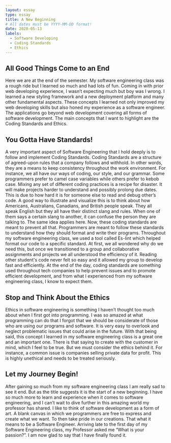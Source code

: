 ```yaml
---
layout: essay
type: essay
title: A New Beginning
# All dates must be YYYY-MM-DD format!
date: 2020-05-13
labels:
  - Software Developing
  - Coding Standards
  - Ethics 
---
```




## All Good Things Come to an End
Here we are at the end of the semester. My software engineering class was a rough ride but I learned so much and had lots of fun. Coming in with prior web developing experience, I wasn’t expecting much but boy was I wrong. I learned a new styling framework and a new deployment platform and many other fundamental aspects. These concepts I learned not only improved my web developing skills but also honed my experience as a software engineer. The applications go beyond web development covering all forms of software development. The main concepts that I want to highlight are the Coding Standards and Ethics.

## You Gotta Have Standards!
A very important aspect of Software Engineering that I hold deeply is to follow and implement Coding Standards. Coding Standards are a structure of agreed-upon rules that a company follows and withhold. In other words, they are a means to keep consistency throughout the work environment. For instance, we all have our ways of coding, our style, and our grammar. Some programmers prefer to camel case variables while others prefer to kebob case. Mixing any set of different coding practices is a recipe for disaster. It will make projects harder to understand and possibly prolong due dates. This is due to how hard it is for someone else to read and debug other’s code. A good way to illustrate and visualize this is to think about how Americans, Australians, Canadians, and British people speak. They all speak English but they all have their distinct slang and rules. When one of them says a certain slang to another, it can confuse the person they are talking to. The same idea applies here. Now, these coding standards are meant to prevent all that. Programmers are meant to follow these standards to understand how they should format and write their programs. Throughout my software engineering class, we used a tool called Es-lint which helped format our code to a specific standard. At first, we all wondered why do we need this, but once we transitioned to a group and collaborative assignments and projects we all understood the efficiency of it. Reading other student's code never felt so easy and it allowed my group to develop fast and efficiently. At the end of the day, coding standards are something used throughout tech companies to help prevent issues and to promote efficient development, and from what I experienced from my software engineering class, I know to expect them.


## Stop and Think About the Ethics
Ethics in software engineering is something I haven’t thought too much about when I first got into programming. I was so amazed at what programming can do that I forgot that we should be considerate of those who are using our programs and software. It is very easy to overlook and neglect problematic issues that could arise in the future. With that being said, this concept I learned in my software engineering class is a great one and an important one. There is that saying to create with the customer in mind, which I feel to be true. But we must consider the ethics behind it. For instance, a common issue is companies selling private data for profit. This is highly unethical and needs to be treated seriously.


## Let my Journey Begin! 
After gaining so much from my software engineering class I am really sad to see it end. But as the title suggests it is the start of a new beginning. I have so much more to learn and experience when it comes to software engineering, and I can’t wait to dive further in this amazing world my professor has shared. I like to think of software development as a form of art. A blank canvas in which we programmers are free to express and create what we want. To then take pride in our creations. That what it means to be a Software Engineer. Arriving late to the first day of my Software Engineering class, my Professor asked me “What is your passion?”. I am now glad to say that I have finally found it.